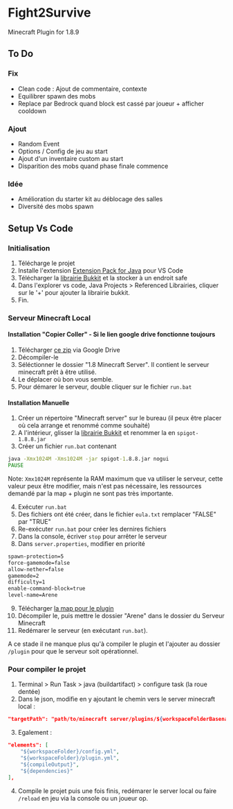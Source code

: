 # Fight2Survive

Minecraft Plugin for 1.8.9

## To Do

### Fix

- Clean code : Ajout de commentaire, contexte
- Equilibrer spawn des mobs
- Replace par Bedrock quand block est cassé par joueur + afficher cooldown

### Ajout

- Random Event
- Options / Config de jeu au start
- Ajout d'un inventaire custom au start
- Disparition des mobs quand phase finale commence

### Idée

- Amélioration du starter kit au déblocage des salles
- Diversité des mobs spawn

## Setup Vs Code

### Initialisation

1. Télécharge le projet
2. Installe l'extension [Extension Pack for Java](https://marketplace.visualstudio.com/items?itemName=vscjava.vscode-java-pack) pour VS Code
3. Télécharger la [librairie Bukkit](https://drive.google.com/file/d/18oXDvNw4vY8TLZLlGhJXhrQaC6Yr_xYd/view?usp=drive_link) et la stocker à un endroit safe
4. Dans l'explorer vs code, Java Projects > Referenced Librairies, cliquer sur le '+' pour ajouter la librairie bukkit.
5. Fin.

### Serveur Minecraft Local

#### Installation "Copier Coller" - Si le lien google drive fonctionne toujours

1. Télécharger [ce zip](https://drive.google.com/file/d/1wokNxDip6mNsxHQbjXGU0lp5UpJW7k-1/view?usp=drive_link) via Google Drive
2. Décompiler-le
3. Séléctionner le dossier "1.8 Minecraft Server". Il contient le serveur minecraft prêt à être utilisé.
4. Le déplacer où bon vous semble.
5. Pour démarer le serveur, double cliquer sur le fichier `run.bat`

#### Installation Manuelle

1. Créer un répertoire "Minecraft server" sur le bureau (il peux être placer où cela arrange et renommé comme souhaité)
2. A l'intérieur, glisser la [librairie Bukkit](https://drive.google.com/file/d/18oXDvNw4vY8TLZLlGhJXhrQaC6Yr_xYd/view?usp=drive_link) et renommer la en `spigot-1.8.8.jar`
3. Créer un fichier `run.bat` contenant

```bat
java -Xmx1024M -Xms1024M -jar spigot-1.8.8.jar nogui
PAUSE
```

Note: `Xmx1024M` représente la RAM maximum que va utiliser le serveur, cette valeur peux être modifier, mais n'est pas nécessaire, les ressources demandé par la map + plugin ne sont pas très importante.

4. Exécuter `run.bat`
5. Des fichiers ont été créer, dans le fichier `eula.txt` remplacer "FALSE" par "TRUE"
6. Re-exécuter `run.bat` pour créer les dernires fichiers
7. Dans la console, écriver `stop` pour arrêter le serveur
8. Dans `server.properties`, modifier en priorité

```txt
spawn-protection=5
force-gamemode=false
allow-nether=false
gamemode=2
difficulty=1
enable-command-block=true
level-name=Arene
```

9. Télécharger [la map pour le plugin](https://drive.google.com/file/d/12zyh25ZAXubfTHzGPpCUNI7qnb7qsV2M/view?usp=drive_link)
10. Décompiler le, puis mettre le dossier "Arene" dans le dossier du Serveur Minecraft
11. Redémarer le serveur (en exécutant `run.bat`).

A ce stade il ne manque plus qu'à compiler le plugin et l'ajouter au dossier `/plugin` pour que le serveur soit opérationnel.

### Pour compiler le projet

1. Terminal > Run Task > java (buildartifact) > configure task (la roue dentée)
2. Dans le json, modifie en y ajoutant le chemin vers le server minecraft local :

```json
"targetPath": "path/to/minecraft server/plugins/${workspaceFolderBasename}.jar",
```

3. Egalement :

```json
"elements": [
    "${workspaceFolder}/config.yml",
    "${workspaceFolder}/plugin.yml",
    "${compileOutput}",
    "${dependencies}"
],
```

4. Compile le projet puis une fois finis, redémarer le server local ou faire `/reload` en jeu via la console ou un joueur op.
